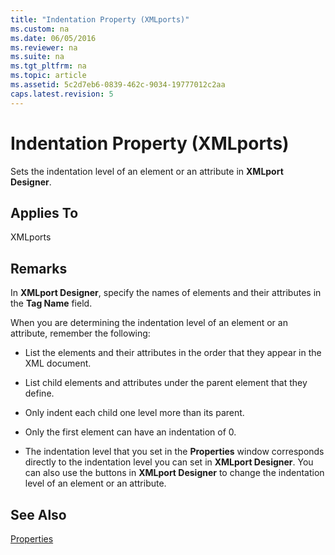 ```yaml
---
title: "Indentation Property (XMLports)"
ms.custom: na
ms.date: 06/05/2016
ms.reviewer: na
ms.suite: na
ms.tgt_pltfrm: na
ms.topic: article
ms.assetid: 5c2d7eb6-0839-462c-9034-19777012c2aa
caps.latest.revision: 5
---
```

# Indentation Property (XMLports)
Sets the indentation level of an element or an attribute in **XMLport Designer**.  
  
## Applies To  
 XMLports  
  
## Remarks  
 In **XMLport Designer**, specify the names of elements and their attributes in the **Tag Name** field.  
  
 When you are determining the indentation level of an element or an attribute, remember the following:  
  
-   List the elements and their attributes in the order that they appear in the XML document.  
  
-   List child elements and attributes under the parent element that they define.  
  
-   Only indent each child one level more than its parent.  
  
-   Only the first element can have an indentation of 0.  
  
-   The indentation level that you set in the **Properties** window corresponds directly to the indentation level you can set in **XMLport Designer**. You can also use the buttons in **XMLport Designer** to change the indentation level of an element or an attribute.  
  
## See Also  
 [Properties](Properties.md)